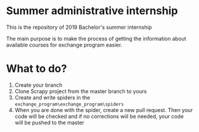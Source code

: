 # Summer administrative internship

This is the repository of 2019 Bachelor's summer internship

The main purpose is to make the process of getting the information about available courses for exchange program easier.

# What to do?
1. Create your branch
2. Clone Scrapy project from the master branch to yours
3. Create and write spiders in the `exchange_program\exchange_program\spiders`
4. When you are done with the spider, create a new pull request. Then your code will be checked and if no corrections wiil be needed, your code will be pushed to the master

